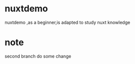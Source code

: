 # nuxtdemo
nuxtdemo ,as a beginner,is adapted to study nuxt knowledge
# note
second branch do some change
